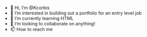 - 👋 Hi, I’m @Kcorbis
- 👀 I’m interested in building out a portfolio for an entry level job
- 🌱 I’m currently learning HTML
- 💞️ I’m looking to collaborate on anything!
- 📫 How to reach me 

<!---
Kcorbis/Kcorbis is a ✨ special ✨ repository because its `README.md` (this file) appears on your GitHub profile.
You can click the Preview link to take a look at your changes.
--->
